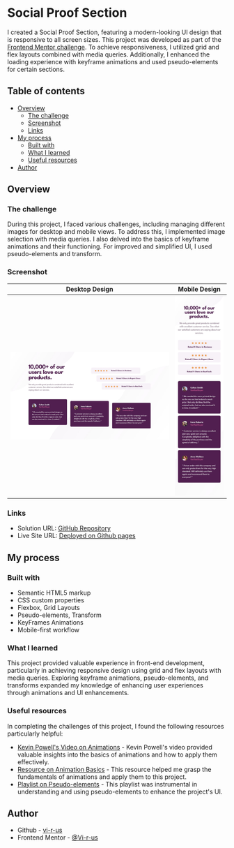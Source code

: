 # Social Proof Section

I created a Social Proof Section, featuring a modern-looking UI design that is responsive to all screen sizes. This project was developed as part of the [Frontend Mentor challenge](https://www.frontendmentor.io/challenges/social-proof-section-6e0qTv_bA). To achieve responsiveness, I utilized grid and flex layouts combined with media queries. Additionally, I enhanced the loading experience with keyframe animations and used pseudo-elements for certain sections.

## Table of contents

- [Overview](#overview)
  - [The challenge](#the-challenge)
  - [Screenshot](#screenshot)
  - [Links](#links)
- [My process](#my-process)
  - [Built with](#built-with)
  - [What I learned](#what-i-learned)
  - [Useful resources](#useful-resources)
- [Author](#author)

## Overview

### The challenge

During this project, I faced various challenges, including managing different images for desktop and mobile views. To address this, I implemented image selection with media queries. I also delved into the basics of keyframe animations and their functioning. For improved and simplified UI, I used pseudo-elements and transform.

### Screenshot

Desktop Design            |  Mobile Design 
:-------------------------:|:-------------------------:
![](./design/desktop-design.jpg)  |  ![](./design/mobile-design.jpg)

### Links

- Solution URL: [GitHub Repository](https://github.com/Vi-r-us/Social-Proof-Section)
- Live Site URL: [Deployed on Github pages](https://vi-r-us.github.io/Social-Proof-Section/)


## My process

### Built with

- Semantic HTML5 markup
- CSS custom properties 
- Flexbox, Grid Layouts
- Pseudo-elements, Transform
- KeyFrames Animations
- Mobile-first workflow

### What I learned

This project provided valuable experience in front-end development, particularly in achieving responsive design using grid and flex layouts with media queries. Exploring keyframe animations, pseudo-elements, and transforms expanded my knowledge of enhancing user experiences through animations and UI enhancements.

### Useful resources

In completing the challenges of this project, I found the following resources particularly helpful:
- [Kevin Powell's Video on Animations](https://www.youtube.com/watch?v=K27WULzr2P8&t=7056s) - Kevin Powell's video provided valuable insights into the basics of animations and how to apply them effectively.
- [Resource on Animation Basics](https://www.youtube.com/watch?v=y8-F5-2EIcg&t=5s) - This resource helped me grasp the fundamentals of animations and apply them to this project.
- [Playlist on Pseudo-elements](https://www.youtube.com/watch?v=xoRbkm8XgfQ&t=60s) - This playlist was instrumental in understanding and using pseudo-elements to enhance the project's UI.

## Author

- Github - [vi-r-us](https://github.com/Vi-r-us)
- Frontend Mentor - [@Vi-r-us](https://www.frontendmentor.io/profile/Vi-r-us)
